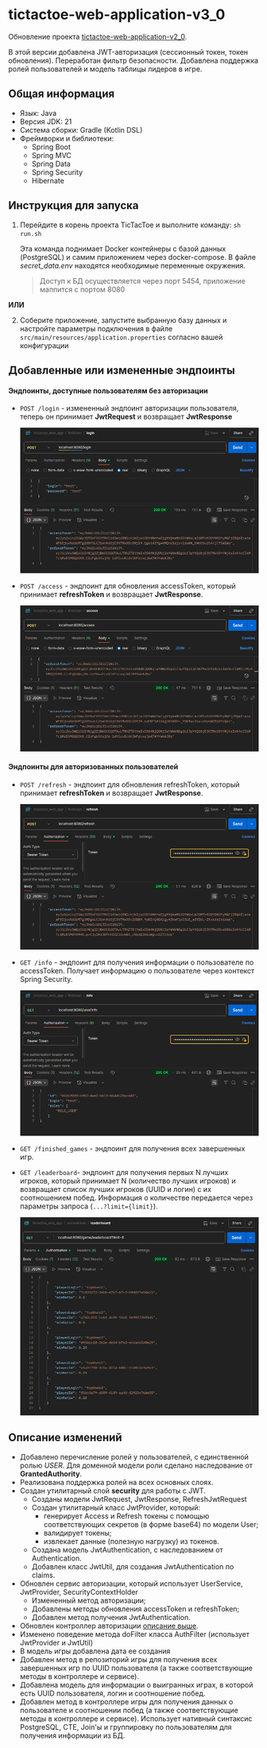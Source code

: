 # tictactoe-web-application-v3_0

Обновление проекта [tictactoe-web-application-v2_0](https://github.com/dksss/tictactoe-web-application-v2_0).

В этой версии добавлена JWT-авторизация (сессионный токен, токен обновления). Переработан фильтр безопасности. Добавлена поддержка ролей пользователей и модель таблицы лидеров в игре.


## Общая информация

- Язык: Java
- Версия JDK: 21
- Система сборки: Gradle (Kotlin DSL)
- Фреймворки и библиотеки:
  - Spring Boot
  - Spring MVC
  - Spring Data
  - Spring Security
  - Hibernate


## Инструкция для запуска

1. Перейдите в корень проекта TicTacToe и выполните команду: ```sh run.sh```
  
    Эта команда поднимает Docker контейнеры с базой данных (PostgreSQL) и самим приложением через docker-compose. В файле *secret_data.env* находятся необходимые переменные окружения.
    >Доступ к БД осуществляется через порт 5454, приложение маппится с портом 8080

  **ИЛИ**

2. Соберите приложение, запустите выбранную базу данных и настройте параметры подключения в файле `src/main/resources/application.properties` согласно вашей конфигурации


## Добавленные или измененные эндпоинты

#### Эндпоинты, доступные пользователям без авторизации

* `POST /login` - измененный эндпоинт авторизации пользователя, теперь он принимает **JwtRequest** и возвращает **JwtResponse**

  ![Логин postman](misc/login.png)

* `POST /access` - эндпоинт для обновления accessToken, который принимает **refreshToken** и возвращает **JwtResponse**.

  ![Access postman](misc/access.png)


#### Эндпоинты для авторизованных пользователей

* `POST /refresh` - эндпоинт для обновления refreshToken, который принимает **refreshToken** и возвращает **JwtResponse**.

  ![Refresh](misc/refresh.png)

* `GET /info` - эндпоинт для получения информации о пользователе по accessToken. Получает информацию о пользователе через контекст Spring Security.

  ![info](misc/info.png)

* `GET /finished_games` - эндпоинт для получения всех завершенных игр.

* `GET /leaderboard`- эндпоинт для получения первых N лучших игроков, который принимает N (количество лучших игроков) и возвращает список лучших игроков (UUID и логин) с их соотношением побед. Информация о количестве передается через параметры запроса (`...?limit={limit}`).

  ![leaderboard](misc/leaderboard.png)


## Описание изменений

- Добавлено перечисление ролей у пользователей, с единственной ролью *USER*. Для доменной модели роли сделано наследование от **GrantedAuthority**.
- Реализована поддержка ролей на всех основных слоях.
- Создан утилитарный слой **security** для работы с JWT.
  - Созданы модели JwtRequest, JwtResponse, RefreshJwtRequest
  - Создан утилитарный класс JwtProvider, который:
    - генерирует Access и Refresh токены с помощью соответствующих секретов (в форме base64) по модели User;
    - валидирует токены;
    - извлекает данные (полезную нагрузку) из токенов.
  - Создана модель JwtAuthentication, с наследованием от Authentication.
  - Добавлен класс JwtUtil, для создания JwtAuthentication по claims.
- Обновлен сервис авторизации, который использует UserService, JwtProvider, SecurityContextHolder
  - Измененный метод авторизации;
  - Добавлены методы обновления accessToken и refreshToken;
  - Добавлен метод получения JwtAuthentication.
- Обновлен контроллер авторизации [описание выше](#добавленные-или-измененные-эндпоинты).
- Изменено поведение метода doFilter класса AuthFilter (использует JwtProvider и JwtUtil)
- В модель игры добавлена дата ее создания
- Добавлен метод в репозиторий игры для получения всех завершенных игр по UUID пользователя (а также соответствующие методы в контроллере и сервисе).
- Добавлена модель для информации о выигранных играх, в которой есть UUID пользователя, логин и соотношение побед.
- Добавлен метод в контроллере игры для получения данных о пользователе и соотношении побед (а также соответствующие методы в контроллере и сервисе). Использует нативный синтаксис PostgreSQL, CTE, Join'ы и группировку по пользователям для получения информации из БД.